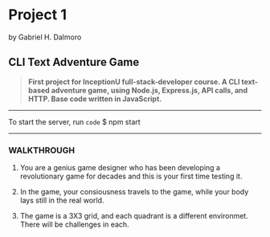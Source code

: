 # Project 1

by Gabriel H. Dalmoro

## CLI Text Adventure Game

> **First project for InceptionU full-stack-developer course. A CLI text-based adventure game, using Node.js, Express.js, API calls, and HTTP. Base code written in JavaScript.**

---

To start the server, run `code` $ npm start

---

### WALKTHROUGH

1. You are a genius game designer who has been developing a revolutionary game for decades and this is your first time testing it.

2. In the game, your consiousness travels to the game, while your body lays still in the real world.

3. The game is a 3X3 grid, and each quadrant is a different environmet. There will be challenges in each.
